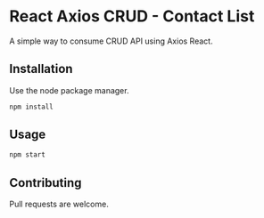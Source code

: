# React Axios CRUD - Contact List

A simple way to consume CRUD API using Axios React.

## Installation

Use the node package manager.

```bash
npm install
```

## Usage

```bash
npm start
```

## Contributing

Pull requests are welcome.
